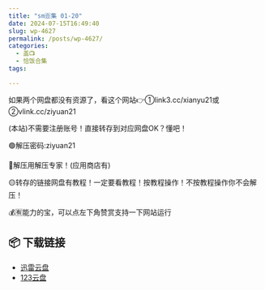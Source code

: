 ```yaml
---
title: "sm🈴集 01-20"
date: 2024-07-15T16:49:40
slug: wp-4627
permalink: /posts/wp-4627/
categories:
  - 盖📺
  - 恰饭合集
tags:

---
```


如果两个网盘都没有资源了，看这个网站👉①link3.cc/xianyu21或②vlink.cc/ziyuan21

(本站)不需要注册账号！直接转存到对应网盘OK？懂吧！

🟢解压密码:ziyuan21

🔵解压用解压专家！(应用商店有)

🟡转存的链接网盘有教程！一定要看教程！按教程操作！不按教程操作你不会解压！

💰🈶能力的宝，可以点左下角赞赏支持一下网站运行

## 📦 下载链接
- [迅雷云盘](https://blziyuan21.com/pay-download/4627?key=d362de72c2&down_id=0)
- [123云盘](https://blziyuan21.com/pay-download/4627?key=d362de72c2&down_id=1)

